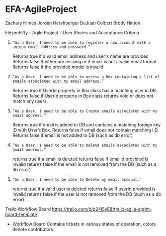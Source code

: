 # EFA-AgileProject

Zachary Himes
Jordan Hershberger
DeJuan Colbert
Brody Hinton

ElevenFifty - Agile Project - User Stories and Acceptance Criteria

1.     “As a User, I need to be able to register a new account with a unique email address and password.”

	Returns true if a valid email address and user's name are provided
	Returns false if either are missing or if email is not a valid email format
	Returns false if the provided model is invalid
	
2.     “As a User, I need to be able to access a Box containing a list of emails associated with my email address.”

	Returns true if UserId property in Box class has a matching user in DB.
	Returns false if UserId property in Box class returns void or does not match any users.

3.     “As a User, I need to be able to Create emails associated with my email address.”

	Returns true if email is added to DB and contains a matching foreign key ID with User’s Box.
	Returns false if email does not contain matching I.D.
	Returns false if email is not added to DB (such as db error)

4.     “As a User, I need to be able to Delete emails associated with my email address.”

	returns true if a email is deleted
	returns false if emailId provided is invalid
	returns false if the email is not removed from the DB (such as a db error)

5.     “As a User, I need to be able to Delete my email account.”

	returns true if a valid user is deleted
	returns false if userId provided is invalid
      	returns false if the user is not removed from the DB (such as a db error)


Trello Workflow Board
https://trello.com/b/p24I5yE8/trello-agile-sprint-board-template

 - Workflow Board Contains tickets in various states of operation, colors denote contributors.
